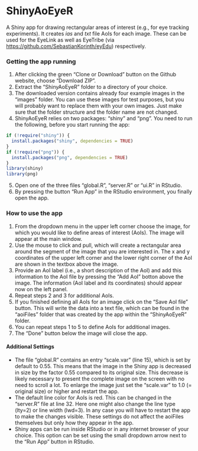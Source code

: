 # ShinyAoEyeR
A Shiny app for drawing rectangular areas of interest (e.g., for eye tracking experiments). It creates *ias* and *txt* file AoIs for each image. These can be used for the EyeLink as well as EyeTribe (via https://github.com/SebastianKorinth/eyEdu) respectively.  

### Getting the app running ###
1. After clicking the green “Clone or Download” button on the Github website, choose “Download ZIP”. 
2. Extract the “ShinyAoEyeR” folder to a directory of your choice.
3. The downloaded version contains already four example images in the “images” folder. You can use these images for test purposes, but you will probably want to replace them with your own images. Just make sure that the folder structure and the folder name are not changed.
4. ShinyAoEyeR relies on two packages:  “shiny” and “png”. You need to run the following, before you start running the app: 
```r
if (!require("shiny")) {
  install.packages("shiny", dependencies = TRUE)
}
if (!require("png")) {
  install.packages("png", dependencies = TRUE)
}
library(shiny)
library(png)
```
5. Open one of the three files “global.R”, “server.R” or “ui.R” in RStudio.
6. By pressing the button “Run App” in the RStudio environment, you finally open the app.

### How to use the app ###
1. From the dropdown menu in the upper left corner choose the image, for which you would like to define areas of interest (AoIs). The image will appear at the main window.
2. Use the mouse to click and pull, which will create a rectangular area around the segment of the image that you are interested in. The x and y coordinates of the upper left corner and the lower right corner of the AoI are shown in the textbox above the image. 
3. Provide an AoI label (i.e., a short description of the AoI) and add this information to the AoI file by pressing the “Add AoI” botton above the image. The information (AoI label and its coordinates) should appear now on the left panel.
4. Repeat steps 2 and 3 for additional AoIs.
5. If you finished defining all AoIs for an image click on the “Save AoI file” button. This will write the data into a text file, which can be found in the “aoiFiles” folder that was created by the app within the “ShinyAoEyeR” folder.
6. You can repeat steps 1 to 5 to define AoIs for additional images.
7. The “Done” button below the image will close the app.

#### Additional Settings ####
- The file “global.R” contains an entry “scale.var” (line 15), which is set by default to 0.55. This means that the image in the Shiny app is decreased in size by the factor 0.55 compared to its original size. This decrease is likely necessary to present the complete image on the screen with no need to scroll a lot. To enlarge the image just set the “scale.var” to 1.0 (= original size) or higher and restart the app.
- The default line color for AoIs is red. This can be changed in the “server.R” file at line 32. Here one might also change the line type (lty=2) or line width (lwd=3). In any case you will have to restart the app to make the changes visible. These settings do not affect the aoiFiles themselves but only how they appear in the app.  
- Shiny apps can be run inside RStudio or in any internet browser of your choice. This option can be set using the small dropdown arrow next to the “Run App” button in RStudio.


